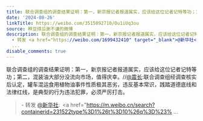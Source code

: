 ```yaml
---
title: 联合调查组的调查结果证明：第一，新京报记者报道属实，应该给这位记者记特等功；第二，混装油大部分没流向市场，值得庆幸。//@震长:联合调查组经调查核实后认定...
date: '2024-08-26'
linkTitle: https://weibo.com/3515092710/Ou1iUq3ou
source: 种豆得瓜谢不谦的微博
description: 联合调查组的调查结果证明：第一，新京报记者报道属实，应该给这位记者记特等功；第二，混装油大部分没流向市场，值得庆幸。//<a href="https://weibo.com/n/%E9%9C%87%E9%95%BF">@震长</a>:联合调查组经调查核实后认定，罐车混运食用植物油事件性质极其恶劣，违反基本常识，践踏道德底线和法律红线，是典型的行为违法犯罪，必须严厉打击。<br><blockquote>
  - 转发 <a href="https://weibo.com/1699432410" target="_blank">@新华社</a>: <a href="https://m.weibo.cn/search?containerid=231522type%3D1%26t%3D10%26q%3D%23%
  ...
disable_comments: true
---
```

联合调查组的调查结果证明：第一，新京报记者报道属实，应该给这位记者记特等功；第二，混装油大部分没流向市场，值得庆幸。//<a href="https://weibo.com/n/%E9%9C%87%E9%95%BF">@震长</a>:联合调查组经调查核实后认定，罐车混运食用植物油事件性质极其恶劣，违反基本常识，践踏道德底线和法律红线，是典型的行为违法犯罪，必须严厉打击。<br><blockquote> - 转发 <a href="https://weibo.com/1699432410" target="_blank">@新华社</a>: <a href="https://m.weibo.cn/search?containerid=231522type%3D1%26t%3D10%26q%3D%23% ...